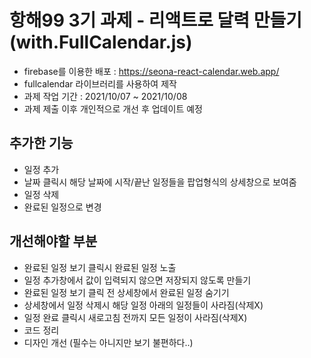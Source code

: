 # 항해99 3기 과제 - 리액트로 달력 만들기 (with.FullCalendar.js)

- firebase를 이용한 배포 : <https://seona-react-calendar.web.app/>
- fullcalendar 라이브러리를 사용하여 제작
- 과제 작업 기간 : 2021/10/07 ~ 2021/10/08
- 과제 제출 이후 개인적으로 개선 후 업데이트 예정

## 추가한 기능
- 일정 추가
- 날짜 클릭시 해당 날짜에 시작/끝난 일정들을 팝업형식의 상세창으로 보여줌
- 일정 삭제
- 완료된 일정으로 변경

## 개선해야할 부분
- 완료된 일정 보기 클릭시 완료된 일정 노출
- 일정 추가창에서 값이 입력되지 않으면 저장되지 않도록 만들기
- 완료된 일정 보기 클릭 전 상세창에서 완료된 일정 숨기기
- 상세창에서 일정 삭제시 해당 일정 아래의 일정들이 사라짐(삭제X)
- 일정 완료 클릭시 새로고침 전까지 모든 일정이 사라짐(삭제X)
- 코드 정리
- 디자인 개선 (필수는 아니지만 보기 불편하다..)